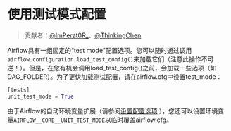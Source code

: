 # 使用测试模式配置

> 贡献者：[@ImPerat0R\_](https://github.com/tssujt)、[@ThinkingChen](https://github.com/cdmikechen)

Airflow具有一组固定的“test mode”配置选项。您可以随时通过调用`airflow.configuration.load_test_config()`来加载它们（注意此操作不可逆！）。但是，在您有机会调用load_test_config()之前，会加载一些选项（如DAG_FOLDER）。为了更快加载测试配置，请在airflow.cfg中设置test_mode：

```py
[tests]
unit_test_mode = True
```

由于Airflow的自动环境变量扩展（请参阅[设置配置选项](7.md) ），您还可以设置环境变量`AIRFLOW__CORE__UNIT_TEST_MODE`以临时覆盖airflow.cfg。
